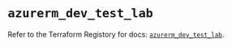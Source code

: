 # `azurerm_dev_test_lab`

Refer to the Terraform Registory for docs: [`azurerm_dev_test_lab`](https://www.terraform.io/docs/providers/azurerm/r/dev_test_lab).
